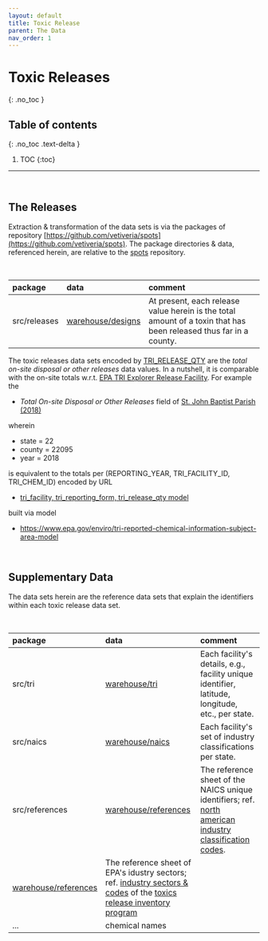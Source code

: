 ```yaml
---
layout: default
title: Toxic Release
parent: The Data
nav_order: 1
---
```


# Toxic Releases
{: .no_toc }

## Table of contents
{: .no_toc .text-delta }

1. TOC
{:toc}
   
---

<br>

## The Releases

Extraction & transformation of the data sets is via the packages of repository [https://github.com/vetiveria/spots](https://github.com/vetiveria/spots).  The package directories & data, referenced herein, are relative to the [spots](https://github.com/vetiveria/spots) repository.

<br>

package |data |comment
:--- |:--- |:---
src/releases | [warehouse/designs](https://github.com/vetiveria/spots/tree/master/warehouse/designs) | At present, each release value herein is the total amount of a toxin that has been released thus far in a county.

The toxic releases data sets encoded by [TRI_RELEASE_QTY](https://enviro.epa.gov/enviro/ef_metadata_html.ef_metadata_table?p_table_name=tri_release_qty&p_topic=tri) are the *total on-site disposal or other releases* data values.  In a nutshell, it is comparable with the on-site totals w.r.t. [EPA TRI Explorer Release Facility](https://enviro.epa.gov/triexplorer/tri_release.facility).  For example the

* *Total On-site Disposal or Other Releases* field of [St. John Baptist Parish (2018)](https://enviro.epa.gov/triexplorer/release_fac?p_view=COFA&trilib=TRIQ1&sort=_VIEW_&sort_fmt=1&state=22&county=22095&chemical=All+chemicals&industry=ALL&year=2018&tab_rpt=1&fld=TRIID&fld=LNGLAT&fld=RELLBY&fld=TSFDSP)

wherein

* state = 22
* county = 22095
* year = 2018

is equivalent to the totals per (REPORTING_YEAR, TRI_FACILITY_ID, TRI_CHEM_ID) encoded by URL

* [tri_facility, tri_reporting_form, tri_release_qty model](https://data.epa.gov/efservice/TRI_FACILITY/STATE_ABBR/LA/STATE_COUNTY_FIPS_CODE/22095/TRI_REPORTING_FORM/REPORTING_YEAR/2018/TRI_RELEASE_QTY/CSV)

built via model

* https://www.epa.gov/enviro/tri-reported-chemical-information-subject-area-model

<br>

## Supplementary Data

The data sets herein are the reference data sets that explain the identifiers within each toxic release data set.  

<br>

package |data |comment
:--- |:--- |:---
src/tri | [warehouse/tri](https://github.com/vetiveria/spots/tree/master/warehouse/tri) | Each facility's details, e.g., facility unique identifier, latitude, longitude, etc., per state.
src/naics | [warehouse/naics](https://github.com/vetiveria/spots/tree/master/warehouse/naics) | Each facility's set of industry classifications per state.
src/references | [warehouse/references](https://github.com/vetiveria/spots/tree/master/warehouse/references/naics.csv) | The reference sheet of the NAICS unique identifiers; ref. [north american industry classification codes](https://www.census.gov/naics/).
 | [warehouse/references](https://github.com/vetiveria/spots/tree/master/warehouse/references/industries.csv) | The reference sheet of EPA's idustry sectors; ref. [industry sectors & codes](https://www.epa.gov/toxics-release-inventory-tri-program/tri-covered-industry-sectors) of the [toxics release inventory program](https://www.epa.gov/toxics-release-inventory-tri-program)
 | ... | chemical names

<br>
<br>

<br>
<br>

<br>
<br>

<br>
<br>
